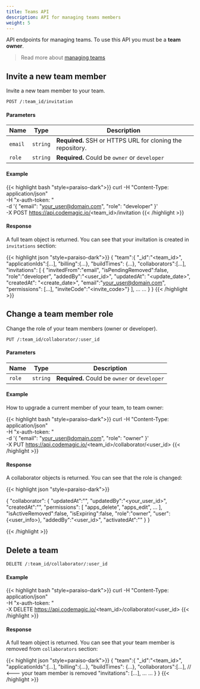 ```yaml
---
title: Teams API
description: API for managing teams members
weight: 5
---
```


API endpoints for managing teams. To use this API you must be a **team owner**.

>Read more about [managing teams](../getting-started/teams/) 


## Invite a new team member
Invite a new team member to your team.

`POST /:team_id/invitation`

#### Parameters


| **Name** | **Type** | **Description**                                            |
|----------| -------- |------------------------------------------------------------|
| `email`  | `string` | **Required.** SSH or HTTPS URL for cloning the repository. |
| `role`   | `string` | **Required.** Could be `owner` or `developer`              |

#### Example

{{< highlight bash "style=paraiso-dark">}}
curl -H "Content-Type: application/json" \
     -H "x-auth-token: <API Token>" \
     -d '{
        "email": "your_user@domain.com",
        "role": "developer"
     }' \
     -X POST https://api.codemagic.io/<team_id>/invitation
{{< /highlight >}}


#### Response

A full team object is returned. You can see that your invitation is created
in `invitations` section: 

{{< highlight json "style=paraiso-dark">}}
{
  "team":{
    "_id":"<team_id>",
    "applicationIds":[...],
    "billing":{...},
    "buildTimes": {...},
    "collaborators":[...],
    "invitations": [
        {
            "invitedFrom":"email",
            "isPendingRemoved":false,
            "role":"developer",
            "addedBy":"<user_id>",
            "updatedAt": "<update_date>",
            "createdAt": "<create_date>",
            "email":"your_user@domain.com",
            "permissions": [...],
            "inviteCode":"<invite_code>"}
        ],
        ...
        ...
    }
}
{{< /highlight >}}


## Change a team member role

Change the role of your team members (owner or developer).

`PUT /:team_id/collaborator/:user_id`

#### Parameters


| **Name** | **Type** | **Description**                                            |
|----------| -------- |------------------------------------------------------------|
| `role`   | `string` | **Required.** Could be `owner` or `developer`              |


#### Example

How to upgrade a current member of your team, to team owner:

{{< highlight bash "style=paraiso-dark">}}
curl -H "Content-Type: application/json" \
     -H "x-auth-token: <API Token>" \
     -d '{
        "email": "your_user@domain.com",
        "role": "owner"
     }' \
     -X PUT https://api.codemagic.io/<team_id>/collaborator/<user_id>
{{< /highlight >}}


#### Response

A collaborator objects is returned. You can see that the role is changed:

{{< highlight json "style=paraiso-dark">}}

{
    "collaborator":
        {
            "updatedAt":"<date>",
            "updatedBy":"<your_user_id>",
            "createdAt":"<date>",
            "permissions":
                [
                    "apps_delete",
                    "apps_edit",
                    ...
                ],
            "isActiveRemoved":false,
            "isExpiring":false,
            "role":"owner",
            "user":{<user_info>},
            "addedBy":"<user_id>",
            "activatedAt":"<date>"
        }
}

{{< /highlight >}}



## Delete a team


`DELETE /:team_id/collaborator/:user_id`

#### Example

{{< highlight bash "style=paraiso-dark">}}
curl -H "Content-Type: application/json" \
     -H "x-auth-token: <API Token>" \
     -X DELETE https://api.codemagic.io/<team_id>/collaborator/<user_id>
{{< /highlight >}}


#### Response

A full team object is returned. You can see that your team member  is removed
from `collaborators` section: 

{{< highlight json "style=paraiso-dark">}}
{
  "team":{
    "_id":"<team_id>",
    "applicationIds":[...],
    "billing":{...},
    "buildTimes": {...},
    "collaborators":[...],  // <--- your team member is removed
    "invitations": [...],
        ...
        ...
    }
}
{{< /highlight >}}